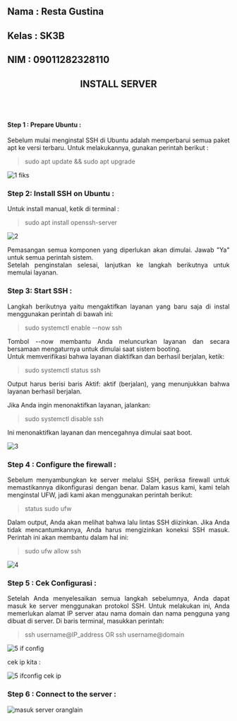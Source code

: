 ## Nama : Resta Gustina
## Kelas : SK3B
## NIM : 09011282328110

<div align="center">
   
## INSTALL SERVER 
</div>
   
<div align="justify">
  <br>
   <br>

#### Step 1 : Prepare Ubuntu :
Sebelum mulai menginstal SSH di Ubuntu adalah memperbarui semua paket apt ke versi terbaru. Untuk melakukannya, gunakan perintah berikut :
> sudo apt update && sudo apt upgrade

![1 fiks](https://github.com/user-attachments/assets/aa8e4980-8027-4c62-9628-a5ab71f1aec7)

### Step 2: Install SSH on Ubuntu :
Untuk install manual, ketik di terminal :
> sudo apt install openssh-server

![2](https://github.com/user-attachments/assets/14519944-b793-4aec-bf90-578e5d91e960)

Pemasangan semua komponen yang diperlukan akan dimulai. Jawab "Ya" untuk semua perintah sistem. \
Setelah penginstalan selesai, lanjutkan ke langkah berikutnya untuk memulai layanan. 

### Step 3: Start SSH :
Langkah berikutnya yaitu mengaktifkan layanan yang baru saja di instal menggunakan perintah di bawah ini:
> sudo systemctl enable --now ssh

Tombol --now membantu Anda meluncurkan layanan dan secara bersamaan mengaturnya untuk dimulai saat sistem booting.\
Untuk memverifikasi bahwa layanan diaktifkan dan berhasil berjalan, ketik:
> sudo systemctl status ssh

Output harus berisi baris Aktif: aktif (berjalan), yang menunjukkan bahwa layanan berhasil berjalan.

Jika Anda ingin menonaktifkan layanan, jalankan:
> sudo systemctl disable ssh

Ini menonaktifkan layanan dan mencegahnya dimulai saat boot.

![3](https://github.com/user-attachments/assets/47c6b187-3287-4472-9214-3896eb18c612)

### Step 4 : Configure the firewall :
Sebelum menyambungkan ke server melalui SSH, periksa firewall untuk memastikannya dikonfigurasi dengan benar.
Dalam kasus kami, kami telah menginstal UFW, jadi kami akan menggunakan perintah berikut:
> status sudo ufw

Dalam output, Anda akan melihat bahwa lalu lintas SSH diizinkan. Jika Anda tidak mencantumkannya, Anda harus mengizinkan koneksi SSH masuk. Perintah ini akan membantu dalam hal ini:
> sudo ufw allow ssh

![4](https://github.com/user-attachments/assets/c73ae48c-0297-459d-bb92-0da2dbcedf3f)

### Step 5 : Cek Configurasi :
Setelah Anda menyelesaikan semua langkah sebelumnya, Anda dapat masuk ke server menggunakan protokol SSH.
Untuk melakukan ini, Anda memerlukan alamat IP server atau nama domain dan nama pengguna yang dibuat di server.
Di baris terminal, masukkan perintah:
> ssh username@IP_address
> OR
> ssh username@domain

![5 if config](https://github.com/user-attachments/assets/9bc6421e-c720-4706-abd9-f758fa383229)

cek ip kita :

![5 ifconfig cek ip](https://github.com/user-attachments/assets/cdad25f2-0d7d-408e-9d7f-2de05b2e29ee)

### Step 6 : Connect to the server :

![masuk server oranglain](https://github.com/user-attachments/assets/9dd4ecf8-e568-4c19-86e2-330f82d04ef0)



</div>

<br>
<br>
